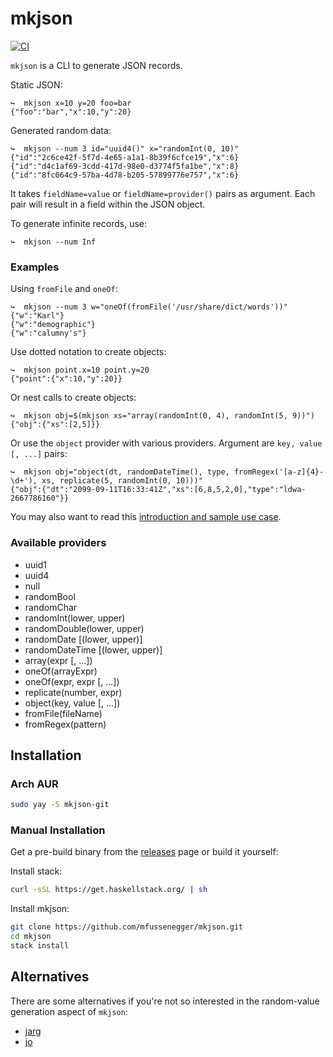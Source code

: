 # mkjson

[![CI](https://github.com/mfussenegger/mkjson/workflows/CI/badge.svg)](https://github.com/mfussenegger/mkjson/actions)

`mkjson` is a CLI to generate JSON records.


Static JSON:

```
↪  mkjson x=10 y=20 foo=bar
{"foo":"bar","x":10,"y":20}
```

Generated random data:

```
↪  mkjson --num 3 id="uuid4()" x="randomInt(0, 10)"
{"id":"2c6ce42f-5f7d-4e65-a1a1-8b39f6cfce19","x":6}
{"id":"d4c1af69-3cdd-417d-98e0-d3774f5fa1be","x":8}
{"id":"8fc064c9-57ba-4d78-b205-57899776e757","x":6}
```

It takes `fieldName=value` or `fieldName=provider()` pairs as
argument. Each pair will result in a field within the JSON object.

To generate infinite records, use:

```
↪  mkjson --num Inf
```


### Examples

Using `fromFile` and `oneOf`:

```
↪  mkjson --num 3 w="oneOf(fromFile('/usr/share/dict/words'))"
{"w":"Karl"}
{"w":"demographic"}
{"w":"calumny's"}
```


Use dotted notation to create objects:

```
↪  mkjson point.x=10 point.y=20
{"point":{"x":10,"y":20}}
```

Or nest calls to create objects:

```
↪  mkjson obj=$(mkjson xs="array(randomInt(0, 4), randomInt(5, 9))")
{"obj":{"xs":[2,5]}}
```

Or use the `object` provider with various providers. Argument are `key, value [, ...]` pairs:

```
↪  mkjson obj="object(dt, randomDateTime(), type, fromRegex('[a-z]{4}-\d+'), xs, replicate(5, randomInt(0, 10)))"
{"obj":{"dt":"2099-09-11T16:33:41Z","xs":[6,8,5,2,0],"type":"ldwa-2667786160"}}
```

You may also want to read this [introduction and sample use case][1].


### Available providers

 - uuid1
 - uuid4
 - null
 - randomBool
 - randomChar
 - randomInt(lower, upper)
 - randomDouble(lower, upper)
 - randomDate [(lower, upper)]
 - randomDateTime [(lower, upper)]
 - array(expr [, ...])
 - oneOf(arrayExpr)
 - oneOf(expr, expr [, ...])
 - replicate(number, expr)
 - object(key, value [, ...])
 - fromFile(fileName)
 - fromRegex(pattern)


## Installation

### Arch AUR

```bash
sudo yay -S mkjson-git
```

### Manual Installation

Get a pre-build binary from the
[releases](https://github.com/mfussenegger/mkjson/releases) page or build it
yourself:

Install stack:

```bash
curl -sSL https://get.haskellstack.org/ | sh
```

Install mkjson:

```bash
git clone https://github.com/mfussenegger/mkjson.git
cd mkjson
stack install
```


## Alternatives

There are some alternatives if you're not so interested in the random-value
generation aspect of `mkjson`:

 - [jarg](https://github.com/jdp/jarg)
 - [jo](https://github.com/jpmens/jo)


[1]: https://zignar.net/2020/05/01/generating-data-sets-using-mkjson/
